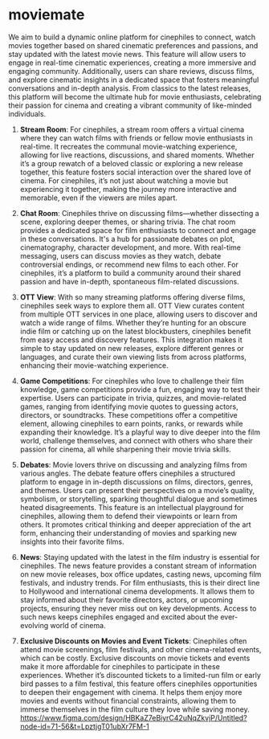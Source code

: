 # moviemate
We aim to build a dynamic online platform for cinephiles to connect, watch movies together based on shared cinematic preferences and passions, and stay updated with the latest movie news. This feature will allow users to engage in real-time cinematic experiences, creating a more immersive and engaging community. Additionally, users can share reviews, discuss films, and explore cinematic insights in a dedicated space that fosters meaningful conversations and in-depth analysis. From classics to the latest releases, this platform will become the ultimate hub for movie enthusiasts, celebrating their passion for cinema and creating a vibrant community of like-minded individuals.
1. **Stream Room**: For cinephiles, a stream room offers a virtual cinema where they can watch films with friends or fellow movie enthusiasts in real-time. It recreates the communal movie-watching experience, allowing for live reactions, discussions, and shared moments. Whether it’s a group rewatch of a beloved classic or exploring a new release together, this feature fosters social interaction over the shared love of cinema. For cinephiles, it’s not just about watching a movie but experiencing it together, making the journey more interactive and memorable, even if the viewers are miles apart.

2. **Chat Room**: Cinephiles thrive on discussing films—whether dissecting a scene, exploring deeper themes, or sharing trivia. The chat room provides a dedicated space for film enthusiasts to connect and engage in these conversations. It's a hub for passionate debates on plot, cinematography, character development, and more. With real-time messaging, users can discuss movies as they watch, debate controversial endings, or recommend new films to each other. For cinephiles, it’s a platform to build a community around their shared passion and have in-depth, spontaneous film-related discussions.

3. **OTT View**: With so many streaming platforms offering diverse films, cinephiles seek ways to explore them all. OTT View curates content from multiple OTT services in one place, allowing users to discover and watch a wide range of films. Whether they’re hunting for an obscure indie film or catching up on the latest blockbusters, cinephiles benefit from easy access and discovery features. This integration makes it simple to stay updated on new releases, explore different genres or languages, and curate their own viewing lists from across platforms, enhancing their movie-watching experience.

4. **Game Competitions**: For cinephiles who love to challenge their film knowledge, game competitions provide a fun, engaging way to test their expertise. Users can participate in trivia, quizzes, and movie-related games, ranging from identifying movie quotes to guessing actors, directors, or soundtracks. These competitions offer a competitive element, allowing cinephiles to earn points, ranks, or rewards while expanding their knowledge. It’s a playful way to dive deeper into the film world, challenge themselves, and connect with others who share their passion for cinema, all while sharpening their movie trivia skills.

5. **Debates**: Movie lovers thrive on discussing and analyzing films from various angles. The debate feature offers cinephiles a structured platform to engage in in-depth discussions on films, directors, genres, and themes. Users can present their perspectives on a movie’s quality, symbolism, or storytelling, sparking thoughtful dialogue and sometimes heated disagreements. This feature is an intellectual playground for cinephiles, allowing them to defend their viewpoints or learn from others. It promotes critical thinking and deeper appreciation of the art form, enhancing their understanding of movies and sparking new insights into their favorite films.

6. **News**: Staying updated with the latest in the film industry is essential for cinephiles. The news feature provides a constant stream of information on new movie releases, box office updates, casting news, upcoming film festivals, and industry trends. For film enthusiasts, this is their direct line to Hollywood and international cinema developments. It allows them to stay informed about their favorite directors, actors, or upcoming projects, ensuring they never miss out on key developments. Access to such news keeps cinephiles engaged and excited about the ever-evolving world of cinema.

7. **Exclusive Discounts on Movies and Event Tickets**: Cinephiles often attend movie screenings, film festivals, and other cinema-related events, which can be costly. Exclusive discounts on movie tickets and events make it more affordable for cinephiles to participate in these experiences. Whether it’s discounted tickets to a limited-run film or early bird passes to a film festival, this feature offers cinephiles opportunities to deepen their engagement with cinema. It helps them enjoy more movies and events without financial constraints, allowing them to immerse themselves in the film culture they love while saving money.
https://www.figma.com/design/HBKaZ7eBiyrC42uNqZkvjP/Untitled?node-id=71-56&t=LpztjgT01ubXr7FM-1
